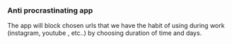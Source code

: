 ### Anti procrastinating app

The app will block chosen urls that we have the habit of using during work (instagram, youtube , etc..) by choosing duration of time and days.